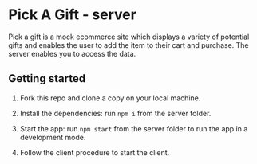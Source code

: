 # Pick A Gift - server

Pick a gift is a mock ecommerce site which displays a variety of potential gifts and enables the user to add the item to their cart and purchase.
The server enables you to access the data.

## Getting started

1. Fork this repo and clone a copy on your local machine.

2. Install the dependencies: run `npm i` from the server folder.

3. Start the app: run `npm start` from the server folder to run the app in a development mode.

4. Follow the client procedure to start the client.
